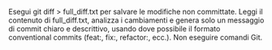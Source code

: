 Esegui git diff > full_diff.txt per salvare le modifiche non committate. Leggi il contenuto di full_diff.txt, analizza i cambiamenti e genera solo un messaggio di commit chiaro e descrittivo, usando dove possibile il formato conventional commits (feat:, fix:, refactor:, ecc.). Non eseguire comandi Git.

